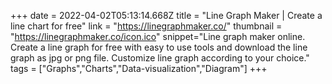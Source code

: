 +++
date = 2022-04-02T05:13:14.668Z
title = "Line Graph Maker | Create a line chart for free"
link = "https://linegraphmaker.co/"
thumbnail = "https://linegraphmaker.co/icon.ico"
snippet="Line graph maker online. Create a line graph for free with easy to use tools and download the line graph as jpg or png file. Customize line graph according to your choice."
tags = ["Graphs","Charts","Data-visualization","Diagram"]
+++ 
